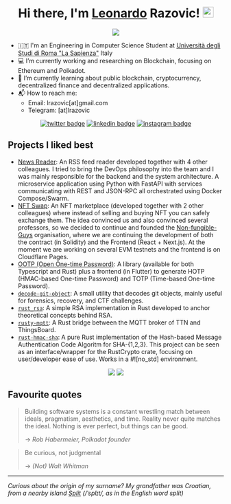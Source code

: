 <div align="center">
   <h1>Hi there, I'm <a href="https://temp.com">Leonardo</a> Razovic! <img src="https://media.giphy.com/media/hvRJCLFzcasrR4ia7z/giphy.gif" width="25px"> </h1>   
   <img src="https://pronoun.cyou/x/y?subject=He&object=Him&height=20"> 
</div>


- 🇮🇹 I'm an Engineering in Computer Science Student at [Università degli Studi di Roma "La Sapienza"](https://www.uniroma1.it/en/pagina-strutturale/home) Italy
- 💻 I’m currently working and researching on Blockchain, focusing on Ethereum and Polkadot.
- 📓 I’m currently learning about public blockchain, cryptocurrency, decentralized finance and decentralized applications.
- 📬 How to reach me:
   - Email: lrazovic[at]gmail.com
   - Telegram: [at]lrazovic

<div align="center">
   <a href="https://twitter.com/lrazovic"><img src="https://img.shields.io/badge/twitter-@lrazovic-%231FA1F1?style=flat&amp;logo=twitter&amp;logoColor=white" alt="twitter badge"></a>
   <a href="https://www.linkedin.com/in/leonardo-razovic-4b20b1121/"><img src="https://img.shields.io/badge/linkedin-lrazovic-%230177B5?style=flat&amp;logo=linkedin" alt="linkedin badge"></a>
   <a href="https://www.instagram.com/lrazovic"><img src="https://img.shields.io/badge/instagram-@lrazovic-%23E4415F?style=flat&amp;logo=instagram&amp;logoColor=white" alt="instagram badge"></a>
</div>

## Projects I liked best
* [News Reader](https://github.com/lrazovic/advanced_programming): An RSS feed reader developed together with 4 other colleagues. I tried to bring the DevOps philosophy into the team and I was mainly responsible for the backend and the system architecture. A microservice application using Python with FastAPI with services communicating with REST and JSON-RPC all orchestrated using Docker Compose/Swarm.
* [NFT Swap](https://github.com/Andrea98Palermo/NFTswap): An NFT marketplace (developed together with 2 other colleagues) where instead of selling and buying NFT you can safely exchange them. The idea convinced us and also convinced several professors, so we decided to continue and founded the 
[Non-fungible-Guys](https://github.com/Non-fungible-Guys)  organisation, where we are continuing the development of both the contract (in Solidity) and the Frontend (React + Next.js). At the moment we are working on several EVM testnets and the frontend is on Cloudflare Pages.
* [OOTP (Open One-time Password)](https://github.com/odroe/ootp): A library (available for both Typescript and Rust) plus a frontend (in Flutter) to generate HOTP (HMAC-based One-time Password) and TOTP (Time-based One-time Password). 
* [`decode-git-object`](https://github.com/lrazovic/decode-git-object): A small utility that decodes git objects, mainly useful for forensics, recovery, and CTF challenges.
* [`rust_rsa`](https://github.com/lrazovic/rust_rsa): A simple RSA implementation in Rust developed to anchor theoretical concepts behind RSA.
* [`rusty-mqtt`](https://github.com/lrazovic/rusty-mqtt): A Rust bridge between the MQTT broker of TTN and ThingsBoard.
* [`rust-hmac-sha`](https://github.com/lrazovic/rust-hmac-sha): A pure Rust implementation of the Hash-based Message Authentication Code Algoritm for SHA-{1,2,3}. This project can be seen as an interface/wrapper for the RustCrypto crate, focusing on user/developer ease of use. Works in a #![no_std] environment.


<div align="center">
  <img src="https://github-readme-stats.vercel.app/api/top-langs/?username=lrazovic&hide=html&layout=compact"> 
  <img src="https://github-readme-stats.vercel.app/api?username=lrazovic&show_icons=true&count_private=true"> 
</div>

## Favourite quotes
> Building software systems is a constant wrestling match between ideals, pragmatism, aesthetics, and time. Reality never quite matches the ideal. Nothing is ever perfect, but things can be good.
> 
> -> <cite> Rob Habermeier, Polkadot founder</cite>

> Be curious, not judgmental
> 
> -> <cite> (Not) Walt Whitman </cite>

---

*Curious about the origin of my surname? My grandfather was Croatian, from a nearby island [Split](https://en.wikipedia.org/wiki/Split,_Croatia) (/ˈsplɪt/, as in the English word split)*
